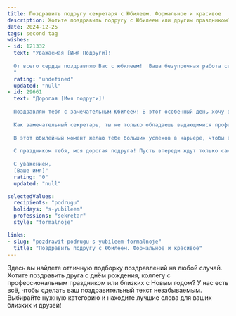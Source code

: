 ```yaml
---
title: Поздравить подругу секретаря с Юбилеем. Формальное и красивое
description: Хотите поздравить подругу с Юбилеем или другим праздником? Наш ИИ создаст незабываемое поздравление, а вы обязательно выделитесь среди других.  
date: 2024-12-25
tags: second tag
wishes:
- id: 121332
  text: "Уважаемая [Имя Подруги]!
  
  От всего сердца поздравляю Вас с юбилеем!  Ваша безупречная работа секретаря – это пример профессионализма и  преданности делу.  Желаю Вам крепкого здоровья,  неиссякаемой энергии,  новых профессиональных достижений и  счастья в личной жизни. Пусть каждый день будет наполнен радостью и  приятными сюрпризами.  С юбилеем!
  "
  rating: "undefined"
  updated: "null"
- id: 29661
  text: "Дорогая [Имя подруги]!
  
  Поздравляю тебя с замечательным Юбилеем! В этот особенный день хочу выразить тебе свои самые искренние пожелания счастья, здоровья и благополучия.
  
  Как замечательный секретарь, ты не только обладаешь выдающимися профессиональными качествами, но и даришь всем вокруг тепло своего сердца. Твоя внимательность, ответственность и умение находить общий язык с разными людьми делают тебя незаменимой в нашем коллективе и настоящим вдохновением для многих.
  
  В этот юбилейный момент желаю тебе больших успехов в карьере, чтобы все твои задумки и мечты сбывались. Пусть в твоей жизни будет больше радостных событий, искренних улыбок и верных друзей.
  
  С праздником тебя, моя дорогая подруга! Пусть впереди ждут только самые светлые горизонты!
  
  С уважением,
  [Ваше имя]"
  rating: "0"
  updated: "null"

selectedValues:
  recipients: "podrugu"
  holidays: "s-yubileem"
  professions: "sekretar"
  style: "formalnoje"

links:
- slug: "pozdravit-podrugu-s-yubileem-formalnoje"
  title: "Поздравить подругу с Юбилеем. Формальное и красивое"
---
```


Здесь вы найдете отличную подборку поздравлений на любой случай. 
Хотите поздравить друга с днём рождения, коллегу с профессиональным праздником или близких с Новым годом? У нас есть всё, чтобы сделать ваш поздравительный текст незабываемым. Выбирайте нужную категорию и находите лучшие слова для ваших близких и друзей!

